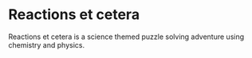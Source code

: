 # Reactions et cetera

Reactions et cetera is a science themed puzzle solving adventure using chemistry and physics.
